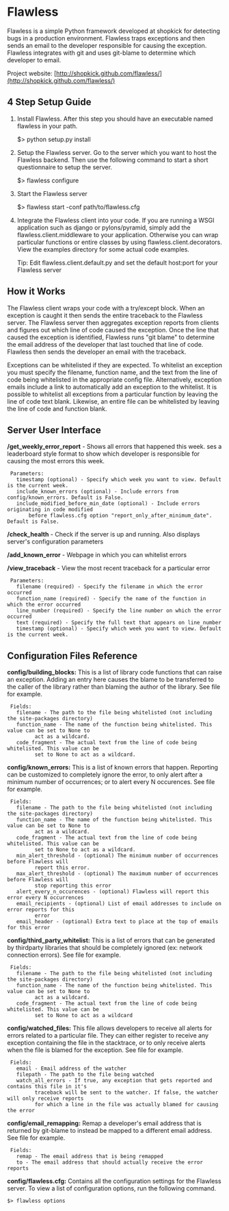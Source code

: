 Flawless
========

Flawless is a simple Python framework developed at shopkick for detecting bugs in a production
environment. Flawless traps exceptions and then sends an email to the developer responsible
for causing the exception. Flawless integrates with git and uses git-blame to determine which
developer to email.


Project website: [http://shopkick.github.com/flawless/](http://shopkick.github.com/flawless/)


4 Step Setup Guide
------------------

1. Install Flawless. After this step you should have an executable named flawless in your path.

    $> python setup.py install

2. Setup the Flawless server. Go to the server which you want to host the Flawless backend. Then
use the following command to start a short questionnaire to setup the server.

    $> flawless configure

3. Start the Flawless server

    $> flawless start -conf path/to/flawless.cfg

4. Integrate the Flawless client into your code. If you are running a WSGI application such as
django or pylons/pyramid, simply add the flawless.client.middleware to your application. Otherwise
you can wrap particular functions or entire classes by using flawless.client.decorators. View the
examples directory for some actual code examples.

    Tip: Edit flawless.client.default.py and set the default host:port for your Flawless server



How it Works
------------

The Flawless client wraps your code with a try/except block. When an exception is caught it then
sends the entire traceback to the Flawless server. The Flawless server then aggregates exception
reports from clients and figures out which line of code caused the exception. Once the line that
caused the exception is identified, Flawless runs "git blame" to determine the email address of
the developer that last touched that line of code. Flawless then sends the developer an email with
the traceback.

Exceptions can be whitelisted if they are expected. To whitelist an exception you must specify
the filename, function name, and the text from the line of code being whitelisted in the appropriate
config file. Alternatively, exception emails include a link to automatically add an exception to
the whitelist. It is possible to whitelist all exceptions from a particular function by leaving the
line of code text blank. Likewise, an entire file can be whitelisted by leaving the line of code and
function blank.


Server User Interface
---------------------

**/get\_weekly\_error\_report** - Shows all errors that happened this week. ses a leaderboard style
format to show which developer is responsible for causing the most errors this week.

     Parameters:
       timestamp (optional) - Specify which week you want to view. Default is the current week.
       include_known_errors (optional) - Include errors from config/known_errors. Default is False.
       include_modified_before_min_date (optional) - Include errors originating in code modified
           before flawless.cfg option "report_only_after_minimum_date". Default is False.

**/check\_health** - Check if the server is up and running. Also displays server's configuration
parameters

**/add\_known\_error** - Webpage in which you can whitelist errors

**/view\_traceback** - View the most recent traceback for a particular error

     Parameters:
       filename (required) - Specify the filename in which the error occurred
       function_name (required) - Specify the name of the function in which the error occurred
       line_number (required) - Specify the line number on which the error occurred
       text (required) - Specify the full text that appears on line_number
       timestamp (optional) - Specify which week you want to view. Default is the current week.


Configuration Files Reference
-----------------------------

**config/building\_blocks:** This is a list of library code functions that can raise an exception.
Adding an entry here causes the blame to be transferred to the caller of the library
rather than blaming the author of the library. See file for example.

     Fields:
       filename - The path to the file being whitelisted (not including the site-packages directory)
       function_name - The name of the function being whitelisted. This value can be set to None to
             act as a wildcard.
       code_fragment - The actual text from the line of code being whitelisted. This value can be
             set to None to act as a wildcard.


**config/known\_errors:** This is a list of known errors that happen. Reporting can be customized to
completely ignore the error, to only alert after a minimum number of occurrences; or to alert every
N occurences. See file for example.

     Fields:
       filename - The path to the file being whitelisted (not including the site-packages directory)
       function_name - The name of the function being whitelisted. This value can be set to None to
             act as a wildcard.
       code_fragment - The actual text from the line of code being whitelisted. This value can be
             set to None to act as a wildcard.
       min_alert_threshold - (optional) The minimum number of occurrences before Flawless will
             report this error.
       max_alert_threshold - (optional) The maximum number of occurrences before Flawless will
             stop reporting this error
       alert_every_n_occurences - (optional) Flawless will report this error every N occurrences
       email_recipients - (optional) List of email addresses to include on error reports for this
             error
       email_header - (optional) Extra text to place at the top of emails for this error


**config/third\_party\_whitelist:** This is a list of errors that can be generated by thirdparty
libraries that should be completely ignored (ex: network connection errors). See file for example.

     Fields:
       filename - The path to the file being whitelisted (not including the site-packages directory)
       function_name - The name of the function being whitelisted. This value can be set to None to
             act as a wildcard.
       code_fragment - The actual text from the line of code being whitelisted. This value can be
             set to None to act as a wildcard


**config/watched\_files:** This file allows developers to receive all alerts for errors related to
a particular file. They can either register to receive any exception containing the file in the
stacktrace, or to only receive alerts when the file is blamed for the exception. See file for
example.

     Fields:
       email - Email address of the watcher
       filepath - The path to the file being watched
       watch_all_errors - If true, any exception that gets reported and contains this file in it's
             traceback will be sent to the watcher. If false, the watcher will only receive reports
             for which a line in the file was actually blamed for causing the error


**config/email\_remapping:** Remap a developer's email address that is returned by git-blame to
instead be mapped to a different email address. See file for example.

     Fields:
       remap - The email address that is being remapped
       to - The email address that should actually receive the error reports


**config/flawless.cfg:** Contains all the configuration settings for the Flawless server. To view a
list of configuration options, run the following command.

    $> flawless options










